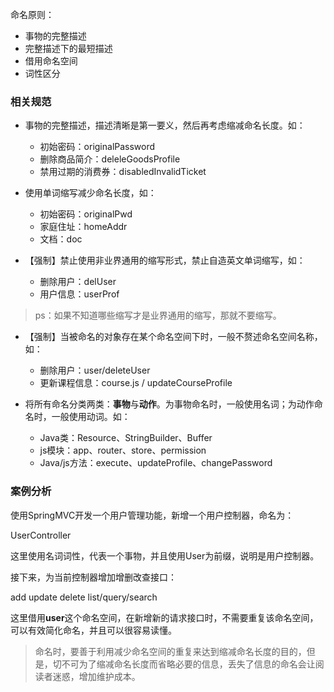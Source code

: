 命名原则：

- 事物的完整描述
- 完整描述下的最短描述
- 借用命名空间
- 词性区分

### 相关规范

- 事物的完整描述，描述清晰是第一要义，然后再考虑缩减命名长度。如：
   - 初始密码：originalPassword
   - 删除商品简介：deleleGoodsProfile
   - 禁用过期的消费券：disabledInvalidTicket

- 使用单词缩写减少命名长度，如：
   - 初始密码：originalPwd
   - 家庭住址：homeAddr
   - 文档：doc

- 【强制】禁止使用非业界通用的缩写形式，禁止自造英文单词缩写，如：
   - 删除用户：delUser
   - 用户信息：userProf

> ps：如果不知道哪些缩写才是业界通用的缩写，那就不要缩写。

- 【强制】当被命名的对象存在某个命名空间下时，一般不赘述命名空间名称，如：
   - 删除用户：user/deleteUser
   - 更新课程信息：course.js / updateCourseProfile

- 将所有命名分类两类：**事物**与**动作**。为事物命名时，一般使用名词；为动作命名时，一般使用动词。如：
   - Java类：Resource、StringBuilder、Buffer
   - js模块：app、router、store、permission
   - Java/js方法：execute、updateProfile、changePassword


### 案例分析

使用SpringMVC开发一个用户管理功能，新增一个用户控制器，命名为：

UserController

这里使用名词词性，代表一个事物，并且使用User为前缀，说明是用户控制器。

接下来，为当前控制器增加增删改查接口：

add
update
delete
list/query/search

这里借用**user**这个命名空间，在新增新的请求接口时，不需要重复该命名空间，可以有效简化命名，并且可以很容易读懂。

> 命名时，要善于利用减少命名空间的重复来达到缩减命名长度的目的，但是，切不可为了缩减命名长度而省略必要的信息，丢失了信息的命名会让阅读者迷惑，增加维护成本。
